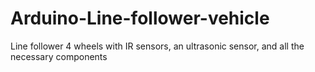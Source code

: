 # Arduino-Line-follower-vehicle
Line follower 4 wheels with IR sensors, an ultrasonic sensor, and all the necessary components
